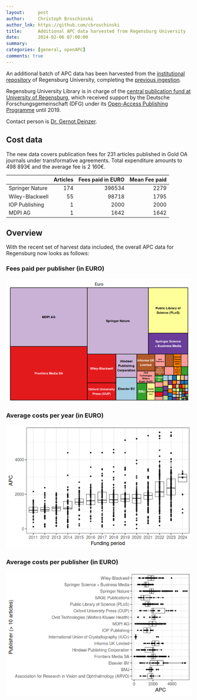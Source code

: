 ```yaml
---
layout:     post
author:     Christoph Broschinski
author_lnk: https://github.com/cbroschinski
title:      Additional APC data harvested from Regensburg University
date:       2024-02-06 07:00:00
summary:    
categories: [general, openAPC]
comments: true
---
```




An additional batch of APC data has been harvested from the [institutional repository](https://epub.uni-regensburg.de) of Regensburg University, completing the [previous ingestion](https://openapc.github.io/general/openapc/2024/02/02/regensburg/).

Regensburg University Library is in charge of the [central publication fund at University of Regensburg](https://epub.uni-regensburg.de/oa-publizieren.html), which received support by the Deutsche Forschungsgemeinschaft (DFG) under its [Open-Access Publishing Programme](https://www.dfg.de/en/research_funding/programmes/infrastructure/lis/open_access/infrastructure_funding/index.html#4) until 2019.

Contact person is [Dr. Gernot Deinzer](mailto:gernot.deinzer@bibliothek.uni-regensburg.de).

## Cost data



The new data covers publication fees for 231 articles published in Gold OA journals under transformative agreements. Total expenditure amounts to 498 893€ and the average fee is 2 160€.




|                | Articles| Fees paid in EURO| Mean Fee paid|
|:---------------|--------:|-----------------:|-------------:|
|Springer Nature |      174|            396534|          2279|
|Wiley-Blackwell |       55|             98718|          1795|
|IOP Publishing  |        1|              2000|          2000|
|MDPI AG         |        1|              1642|          1642|



## Overview

With the recent set of harvest data included, the overall APC data for Regensburg now looks as follows:

### Fees paid per publisher (in EURO)

![plot of chunk tree_regensburg_2024_02_06_full](/figure/tree_regensburg_2024_02_06_full-1.png)

###  Average costs per year (in EURO)

![plot of chunk box_regensburg_2024_02_06_year_full](/figure/box_regensburg_2024_02_06_year_full-1.png)

###  Average costs per publisher (in EURO)

![plot of chunk box_regensburg_2024_02_06_publisher_full](/figure/box_regensburg_2024_02_06_publisher_full-1.png)
